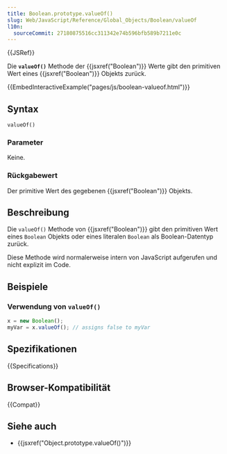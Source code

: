 ```yaml
---
title: Boolean.prototype.valueOf()
slug: Web/JavaScript/Reference/Global_Objects/Boolean/valueOf
l10n:
  sourceCommit: 27180875516cc311342e74b596bfb589b7211e0c
---
```


{{JSRef}}

Die **`valueOf()`** Methode der {{jsxref("Boolean")}} Werte gibt den primitiven Wert eines
{{jsxref("Boolean")}} Objekts zurück.

{{EmbedInteractiveExample("pages/js/boolean-valueof.html")}}

## Syntax

```js-nolint
valueOf()
```

### Parameter

Keine.

### Rückgabewert

Der primitive Wert des gegebenen {{jsxref("Boolean")}} Objekts.

## Beschreibung

Die `valueOf()` Methode von {{jsxref("Boolean")}} gibt den primitiven Wert
eines `Boolean` Objekts oder eines literalen `Boolean` als Boolean-Datentyp zurück.

Diese Methode wird normalerweise intern von JavaScript aufgerufen und nicht explizit im Code.

## Beispiele

### Verwendung von `valueOf()`

```js
x = new Boolean();
myVar = x.valueOf(); // assigns false to myVar
```

## Spezifikationen

{{Specifications}}

## Browser-Kompatibilität

{{Compat}}

## Siehe auch

- {{jsxref("Object.prototype.valueOf()")}}
